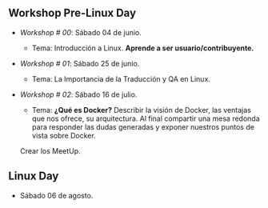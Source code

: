 ## Workshop Pre-Linux Day
- *Workshop # 00*: Sábado 04 de junio.
	- Tema: Introducción a Linux. **Aprende a ser usuario/contribuyente.**
- *Workshop # 01*: Sábado 25 de junio.
 	- Tema: La Importancia de la Traducción y QA en Linux.
- *Workshop # 02*: Sábado 16 de julio.
	- Tema: **¿Qué es Docker?** Describir la visión de Docker, las ventajas que nos ofrece, su arquitectura. Al final compartir una mesa redonda para responder las dudas generadas y exponer nuestros puntos de vista sobre Docker.
    
    
   	Crear los MeetUp.





## Linux Day
- Sábado 06 de agosto.